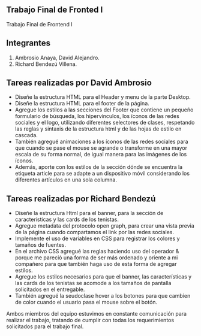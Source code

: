 ## Trabajo Final de Fronted I
Trabajo Final de Frontend I
## Integrantes
1. Ambrosio Anaya, David Alejandro.
2. Richard Bendezú Villena.
## Tareas realizadas por David Ambrosio
- Diseñe la estructura HTML para el Header y menu de la parte Desktop.
- Diseñe la estructura HTML para el footer de la página.
- Agregue los estilos a las secciones del Footer que contiene un pequeño formulario de búsqueda, los hipervínculos, los íconos de las redes sociales y el logo, utilizando diferentes selectores de clases, respetando las reglas y sintaxis de la estructura html y de las hojas de estilo en cascada.
- También agregué animaciones a los íconos de las redes sociales para que cuando se pase el mouse se agrande o transforme en una mayor escala de su forma normal, de igual manera para las imágenes de los íconos.
- Además, aporte con los estilos de la sección dónde se encuentra la etiqueta article para se adapte a un dispositivo móvil considerando los diferentes artículos en una sola columna.

## Tareas realizadas por Richard Bendezú

- Diseñe la estructura Html para el banner, para la sección de características y las cards de los tenistas.
- Agregue metadata del protocolo open graph, para crear una vista previa de la página cuando compartamos el link por las redes sociales.
- Implemente el uso de variables en CSS para registrar los colores y tamaños de fuentes.
- En el archivo CSS agregué las reglas haciendo uso del operador & porque me pareció una forma de ser más ordenado y oriente a mi compañero para que también haga uso de esta forma de agregar estilos.
- Agregue los estilos necesarios para que el banner, las características y las cards de los tenistas se acomode a los tamaños de pantalla solicitados en el entregable.
- También agregué la seudoclase hover a los botones para que cambien de color cuando el usuario pasa el mouse sobre el botón.

Ambos miembros del equipo estuvimos en constante comunicación para realizar el trabajo, tratando de cumplir con todas los requerimientos solicitados para el trabajo final. 

